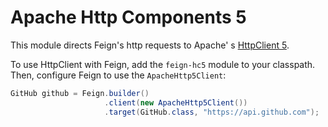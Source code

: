 Apache Http Components 5
========================

This module directs Feign's http requests to Apache'
s [HttpClient 5](https://hc.apache.org/httpcomponents-client-5.0.x/index.html).

To use HttpClient with Feign, add the `feign-hc5` module to your classpath. Then, configure Feign to use the `ApacheHttp5Client`:

```java
GitHub github = Feign.builder()
                     .client(new ApacheHttp5Client())
                     .target(GitHub.class, "https://api.github.com");
```
